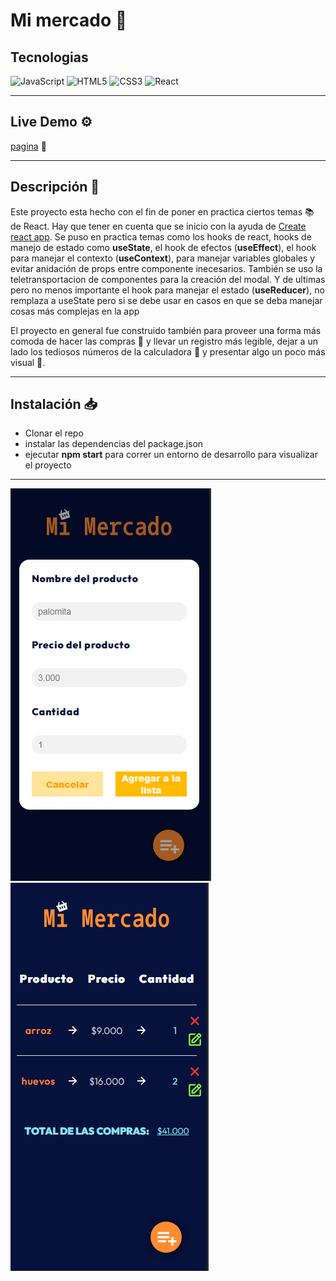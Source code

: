 # Mi mercado 🛒

## Tecnologias

![JavaScript](https://img.shields.io/badge/javascript-%23323330.svg?style=for-the-badge&logo=javascript&logoColor=%23F7DF1E) ![HTML5](https://img.shields.io/badge/html5-%23E34F26.svg?style=for-the-badge&logo=html5&logoColor=white) ![CSS3](https://img.shields.io/badge/css3-%231572B6.svg?style=for-the-badge&logo=css3&logoColor=white) ![React](https://img.shields.io/badge/react-%2320232a.svg?style=for-the-badge&logo=react&logoColor=%2361DAFB)

---

## Live Demo ⚙️

[pagina](https://diegodelgadomao.github.io/mi-mercado-proyecto/) 📂

---

## Descripción 📝

Este proyecto esta hecho con el fin de poner en practica ciertos temas 📚 de React. Hay que tener en cuenta que se inicio con la ayuda de [Create react app](https://github.com/facebook/create-react-app). Se puso en practica temas como los hooks de react, hooks de manejo de estado como **useState**, el hook de efectos (**useEffect**), el hook para manejar el contexto (**useContext**), para manejar variables globales y evitar anidación de props entre componente inecesarios. También se uso la teletransportacion de componentes para la creación del modal. Y de ultimas pero no menos importante el hook para manejar el estado (**useReducer**), no remplaza a useState pero si se debe usar en casos en que se deba manejar cosas más complejas en la app

El proyecto en general fue construido también para proveer una forma más comoda de hacer las compras 📱 y llevar un registro más legible, dejar a un lado los tediosos números de la calculadora 🧮 y presentar algo un poco más visual 👀.

---

## Instalación 📥

- Clonar el repo
- instalar las dependencias del package.json
- ejecutar **npm start** para correr un entorno de desarrollo para visualizar el proyecto

---

![](./src/assets/mobile-app.png) ![](./src/assets/mobile-2-app.png)
